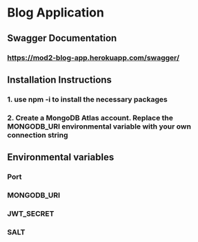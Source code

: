 # Blog Application
## Swagger Documentation
### https://mod2-blog-app.herokuapp.com/swagger/

## Installation Instructions
### 1. use npm -i to install the necessary packages
### 2. Create a MongoDB Atlas account. Replace the MONGODB_URI environmental variable with your own connection string

## Environmental variables
### Port
### MONGODB_URI
### JWT_SECRET
### SALT
